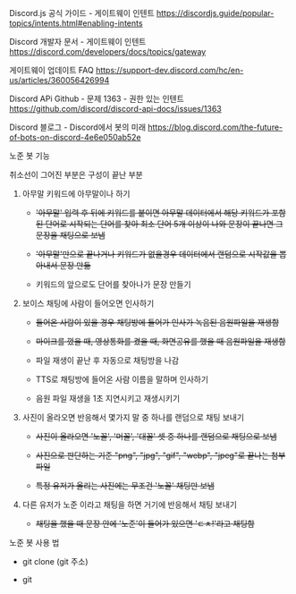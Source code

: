 Discord.js 공식 가이드 - 게이트웨이 인텐트
https://discordjs.guide/popular-topics/intents.html#enabling-intents

Discord 개발자 문서 - 게이트웨이 인텐트
https://discord.com/developers/docs/topics/gateway

게이트웨이 업데이트 FAQ
https://support-dev.discord.com/hc/en-us/articles/360056426994

Discord APi Github - 문제 1363 - 권한 있는 인텐트
https://github.com/discord/discord-api-docs/issues/1363

Discord 블로그 - Discord에서 봇의 미래
https://blog.discord.com/the-future-of-bots-on-discord-4e6e050ab52e


노준 봇 기능


취소선이 그어진 부분은 구성이 끝난 부분


1. 아무말 키워드에 아무말이나 하기
    - ~~'아무말' 입력 후 뒤에 키워드를 붙이면 아무말 데이터에서 해당 키워드가 포함된 단어로 시작되는 단어를 찾아 최소 단어 5개 이상이 나와 문장이 끝나면 그 문장을 채팅으로 보냄~~

    - ~~'아무말'만으로 끝나거나 키워드가 없을경우 데이터에서 랜덤으로 시작값을 뽑아내서 문장 만듦~~

    - 키워드의 앞으로도 단어를 찾아나가 문장 만들기


2. 보이스 채팅에 사람이 들어오면 인사하기
    - ~~들어온 사람이 있을 경우 채팅방에 들어가 인사가 녹음된 음원파일을 재생함~~

    - ~~마이크를 껐을 때, 영상통화를 켰을 때, 화면공유를 했을 때 음원파일을 재생함~~

    - 파일 재생이 끝난 후 자동으로 채팅방을 나감

    - TTS로 채팅방에 들어온 사람 이름을 말하며 인사하기

    - 음원 파일 재생을 1초 지연시키고 재생시키기 


3. 사진이 올라오면 반응해서 몇가지 말 중 하나를 랜덤으로 채팅 보내기

    - ~~사진이 올라오면 '노꼴', '머꼴', '대꼴' 셋 중 하나를 랜덤으로 채팅으로 보냄~~

    - ~~사진으로 판단하는 기준 "png", "jpg", "gif", "webp", "jpeg"로 끝나는 첨부 파일~~
    
    - ~~특정 유저가 올리는 사진에는 무조건 '노꼴' 채팅만 보냄~~


4. 다른 유저가 노준 이라고 채팅을 하면 거기에 반응해서 채팅 보내기

    - ~~채팅을 했을 때 문장 안에 '노준'이 들어가 있으면 'ㄷㅊ!'라고 채팅함~~


노준 봇 사용 법

 - git clone (git 주소)

 - git 